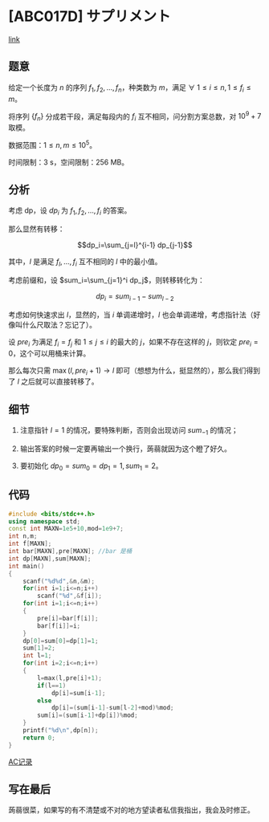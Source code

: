 # [ABC017D] サプリメント

[link](https://atcoder.jp/contests/abc017/tasks/abc017_4?lang=en)

## 题意

给定一个长度为 $n$ 的序列 $f_1,f_2,\dots,f_n$，种类数为 $m$，满足 $\forall\ 1\le i\le n,1\le f_i\le m$。

将序列 $\{f_n\}$ 分成若干段，满足每段内的 $f_i$ 互不相同，问分割方案总数，对 $10^9+7$ 取模。

数据范围：$1\le n,m\le 10^5$。

时间限制：$3\ \text{s}$，空间限制：$256\ \text{MB}$。

## 分析

考虑 dp，设 $dp_i$ 为 $f_1,f_2,\dots,f_i$ 的答案。

那么显然有转移：

$$dp_i=\sum_{j=l}^{i-1} dp_{j-1}$$

其中，$l$ 是满足 $f_l,\dots,f_i$ 互不相同的 $l$ 中的最小值。

考虑前缀和，设 $sum_i=\sum_{j=1}^i dp_j$，则转移转化为：

$$dp_i=sum_{i-1}-sum_{l-2}$$

考虑如何快速求出 $l$，显然的，当 $i$ 单调递增时，$l$ 也会单调递增，考虑指针法（好像叫什么尺取法？忘记了）。

设 $pre_i$ 为满足 $f_i=f_j$ 和 $1\le j\le i$ 的最大的 $j$，如果不存在这样的 $j$，则钦定 $pre_i=0$，这个可以用桶来计算。

那么每次只需 $\max(l,pre_i+1)\to l$ 即可（想想为什么，挺显然的），那么我们得到了 $l$ 之后就可以直接转移了。

## 细节

1. 注意指针 $l=1$ 的情况，要特殊判断，否则会出现访问 $sum_{-1}$ 的情况；

2. 输出答案的时候一定要再输出一个换行，蒟蒻就因为这个瞪了好久。

3. 要初始化 $dp_0=sum_0=dp_1=1,sum_1=2$。

## 代码

~~~cpp
#include <bits/stdc++.h>
using namespace std;
const int MAXN=1e5+10,mod=1e9+7;
int n,m;
int f[MAXN];
int bar[MAXN],pre[MAXN]; //bar 是桶 
int dp[MAXN],sum[MAXN];
int main()
{
	scanf("%d%d",&n,&m);
	for(int i=1;i<=n;i++)
		scanf("%d",&f[i]);
	for(int i=1;i<=n;i++)
	{
		pre[i]=bar[f[i]];
		bar[f[i]]=i;
	}
	dp[0]=sum[0]=dp[1]=1;
	sum[1]=2;
	int l=1;
	for(int i=2;i<=n;i++)
	{
		l=max(l,pre[i]+1);
		if(l==1)
			dp[i]=sum[i-1];
		else
			dp[i]=(sum[i-1]-sum[l-2]+mod)%mod;
		sum[i]=(sum[i-1]+dp[i])%mod;
	}
	printf("%d\n",dp[n]);
	return 0;
}
~~~

[AC记录](https://atcoder.jp/contests/abc017/submissions/37898099)

## 写在最后

蒟蒻很菜，如果写的有不清楚或不对的地方望读者私信我指出，我会及时修正。